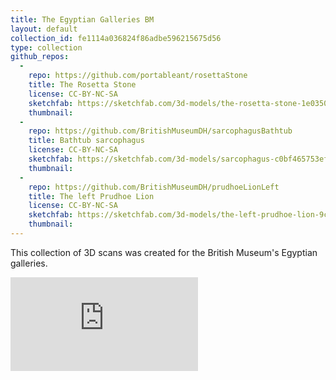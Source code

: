 ```yaml
---
title: The Egyptian Galleries BM
layout: default
collection_id: fe1114a036824f86adbe596215675d56
type: collection
github_repos:
  -
    repo: https://github.com/portableant/rosettaStone
    title: The Rosetta Stone
    license: CC-BY-NC-SA
    sketchfab: https://sketchfab.com/3d-models/the-rosetta-stone-1e03509704a3490e99a173e53b93e282
    thumbnail:
  -
    repo: https://github.com/BritishMuseumDH/sarcophagusBathtub
    title: Bathtub sarcophagus
    license: CC-BY-NC-SA
    sketchfab: https://sketchfab.com/3d-models/sarcophagus-c0bf465753ef4a76b2aff585e14b28de
    thumbnail:
  -
    repo: https://github.com/BritishMuseumDH/prudhoeLionLeft
    title: The left Prudhoe Lion
    license: CC-BY-NC-SA
    sketchfab: https://sketchfab.com/3d-models/the-left-prudhoe-lion-9ce750612c4e47daa11b5ce4656ad58e
    thumbnail:
---
```


This collection of 3D scans was created for the British Museum's Egyptian galleries.

<div class="embed-responsive embed-responsive-16by9">
  <iframe title="A 3D model" class="embed-responsive-item" src="https://sketchfab.com/playlists/embed?collection=fe1114a036824f86adbe596215675d56" frameborder="0" allow="autoplay; fullscreen; vr" mozallowfullscreen="true" webkitallowfullscreen="true"></iframe>
</div>
